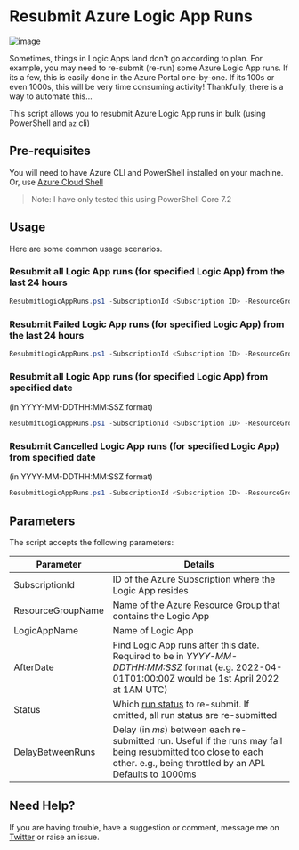 # Resubmit Azure Logic App Runs

![image](https://user-images.githubusercontent.com/472320/163171256-2fb812cd-4f12-40ed-856f-825400a8b2d9.png)

Sometimes, things in Logic Apps land don't go according to plan. For example, you may need to re-submit (re-run) some Azure Logic App runs. If its a few, this is easily done in the Azure Portal one-by-one. If its 100s or even 1000s, this will be very time consuming activity! Thankfully, there is a way to automate this...

This script allows you to resubmit Azure Logic App runs in bulk (using PowerShell and `az` cli)

## Pre-requisites

You will need to have Azure CLI and PowerShell installed on your machine. Or, use [Azure Cloud Shell](https://shell.azure.com)

> Note: I have only tested this using PowerShell Core 7.2

## Usage

Here are some common usage scenarios.

### Resubmit all Logic App runs (for specified Logic App) from the last 24 hours

```powershell
ResubmitLogicAppRuns.ps1 -SubscriptionId <Subscription ID> -ResourceGroupName <Resource Group Name> -LogicAppName <Logic App Name>
```

### Resubmit **Failed** Logic App runs (for specified Logic App) from the last 24 hours

```powershell
ResubmitLogicAppRuns.ps1 -SubscriptionId <Subscription ID> -ResourceGroupName <Resource Group Name> -LogicAppName <Logic App Name> -Status Failed
```

### Resubmit all Logic App runs (for specified Logic App) from specified date

(in YYYY-MM-DDTHH:MM:SSZ format)

```powershell
ResubmitLogicAppRuns.ps1 -SubscriptionId <Subscription ID> -ResourceGroupName <Resource Group Name> -LogicAppName <Logic App Name> -AfterDate YYYY-MM-DDTHH:MM:SSZ
```

### Resubmit **Cancelled** Logic App runs (for specified Logic App) from specified date

(in YYYY-MM-DDTHH:MM:SSZ format)

```powershell
ResubmitLogicAppRuns.ps1 -SubscriptionId <Subscription ID> -ResourceGroupName <Resource Group Name> -LogicAppName <Logic App Name> -AfterDate YYYY-MM-DDTHH:MM:SSZ -Status Cancelled
```

## Parameters

The script accepts the following parameters:

| Parameter |  Details |
| --------- |------- |
| SubscriptionId | ID of the Azure Subscription where the Logic App resides |
| ResourceGroupName | Name of the Azure Resource Group that contains the Logic App |
| LogicAppName | Name of Logic App |
| AfterDate | Find Logic App runs after this date. Required to be in _YYYY-MM-DDTHH:MM:SSZ_ format (e.g. 2022-04-01T01:00:00Z would be 1st April 2022 at 1AM UTC) |
| Status | Which [run status](https://docs.microsoft.com/en-us/rest/api/logic/workflow-runs/get#workflowstatus) to re-submit. If omitted, all run status are re-submitted |
| DelayBetweenRuns | Delay (in _ms_) between each re-submitted run. Useful if the runs may fail being resubmitted too close to each other. e.g., being throttled by an API. Defaults to 1000ms

## Need Help?

If you are having trouble, have a suggestion or comment, message me on [Twitter](https://www.twitter.com/lee_ford) or raise an issue.
